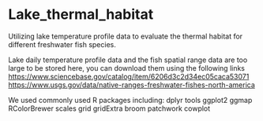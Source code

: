 # Lake_thermal_habitat
Utilizing lake temperature profile data to evaluate the thermal habitat for different freshwater fish species.

Lake daily temperature profile data and the fish spatial range data are too large to be stored here, you can download them using the following links
https://www.sciencebase.gov/catalog/item/6206d3c2d34ec05caca53071
https://www.usgs.gov/data/native-ranges-freshwater-fishes-north-america

We used commonly used R packages including:
dplyr
tools
ggplot2
ggmap
RColorBrewer
scales
grid
gridExtra
broom
patchwork
cowplot

